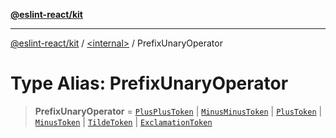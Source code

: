 [**@eslint-react/kit**](../../README.md)

***

[@eslint-react/kit](../../README.md) / [\<internal\>](../README.md) / PrefixUnaryOperator

# Type Alias: PrefixUnaryOperator

> **PrefixUnaryOperator** = [`PlusPlusToken`](../enumerations/SyntaxKind.md#plusplustoken) \| [`MinusMinusToken`](../enumerations/SyntaxKind.md#minusminustoken) \| [`PlusToken`](../enumerations/SyntaxKind.md#plustoken) \| [`MinusToken`](../enumerations/SyntaxKind.md#minustoken) \| [`TildeToken`](../enumerations/SyntaxKind.md#tildetoken) \| [`ExclamationToken`](../enumerations/SyntaxKind.md#exclamationtoken)
